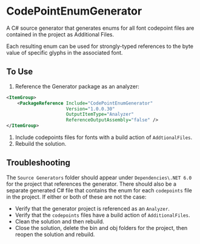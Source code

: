# CodePointEnumGenerator

A C# source generator that generates enums for all font codepoint files are contained in the project as Additional Files.

Each resulting enum can be used for strongly-typed references to the byte value of specific glyphs in the associated font.

## To Use

1. Reference the Generator package as an analyzer:
```xml
<ItemGroup>
    <PackageReference Include="CodePointEnumGenerator"
                      Version="1.0.0.30"
                      OutputItemType="Analyzer"
                      ReferenceOutputAssembly="false" />
</ItemGroup>
```
1. Include codepoints files for fonts with a build action of `AddtionalFiles`.
2. Rebuild the solution.

## Troubleshooting
The `Source Generators` folder should appear under `Dependencies\.NET 6.0` for the project that references the generator. There should also
be a separate generated C# file that contains the enum for each `codepoints` file in the project. If either or both of these are not the case:
- Verify that the generator project is referenced as an `Analyzer`.
- Verify that the `codepoints` files have a build action of `AdditionalFiles`.
- Clean the solution and then rebuild.
- Close the solution, delete the bin and obj folders for the project, then reopen the solution and rebuild.
